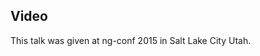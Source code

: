 <!--
{
"name" : "adventures-in-angular-live-podcast",
"version" : "0.1",
"title" : "Adventures in Angular Live Podcast",
"description" : "TBD",
"homepage" : "https://www.youtube.com/embed/z0-dkOavwsg",
"canonicalSource" : "https://www.youtube.com/embed/z0-dkOavwsg",
"freshnessDate" : 2015-03-06,
"license" : "All Rights Reserved"
}
-->

<!-- @section -->

## Video

This talk was given at ng-conf 2015 in Salt Lake City Utah.

<!-- @asset, "contentType": "outlearn/video", "provider": "youtube", "url": "https://www.youtube.com/embed/z0-dkOavwsg" -->
